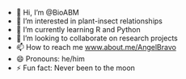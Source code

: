 - 👋 Hi, I’m @BioABM
- 👀 I’m interested in plant-insect relationships
- 🌱 I’m currently learning R and Python
- 💞️ I’m looking to collaborate on research projects
- 📫 How to reach me www.about.me/AngelBravo
- 😄 Pronouns: he/him
- ⚡ Fun fact: Never been to the moon

<!---
BioABM/BioABM is a ✨ special ✨ repository because its `README.md` (this file) appears on your GitHub profile.
You can click the Preview link to take a look at your changes.
--->
